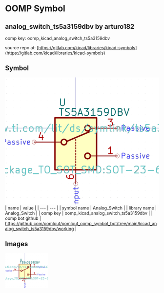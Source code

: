 # OOMP Symbol  
## analog_switch_ts5a3159dbv  by arturo182  
  
oomp key: oomp_kicad_analog_switch_ts5a3159dbv  
  
source repo at: [https://gitlab.com/kicad/libraries/kicad-symbols](https://gitlab.com/kicad/libraries/kicad-symbols)  
## Symbol  
  
[![working.png](working_600.png)](working.png)  
| name | value | 
| --- | --- | 
| symbol name | Analog_Switch | 
| library name | Analog_Switch | 
| oomp key | oomp_kicad_analog_switch_ts5a3159dbv | 
| oomp bot github | https://github.com/oomlout/oomlout_oomp_symbol_bot/tree/main/kicad_analog_switch_ts5a3159dbv/working | 
## Images  
  
[![working.png](working_140.png)](working.png)  
